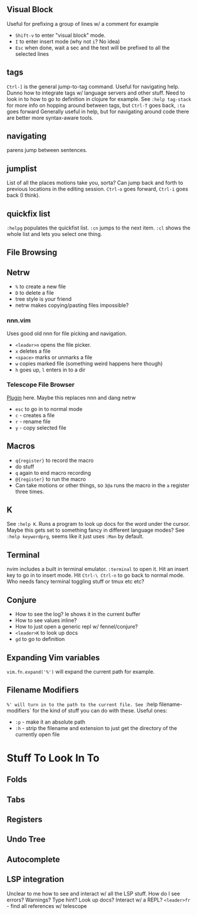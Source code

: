 ## Visual Block

Useful for prefixing a group of lines w/ a comment for example

* `Shift-v` to enter "visual block" mode.
* `I` to enter insert mode (why not `i`? No idea)
* `Esc` when done, wait a sec and the text will be prefixed to all the selected lines

## tags
`Ctrl-]` is the general jump-to-tag command. Useful for navigating help. Dunno how to integrate tags w/ language servers and other stuff. Need to look in to how to go to definition in clojure for example.
See `:help tag-stack` for more info on hopping around between tags, but `Ctrl-T` goes back, `:ta` goes forward
Generally useful in help, but for navigating around code there are better more syntax-aware tools.

## navigating
parens jump between sentences.

## jumplist
List of all the places motions take you, sorta? Can jump back and forth to previous locations in the editing session. `Ctrl-o` goes forward, `Ctrl-i` goes back (I think).

## quickfix list
`:helpg` populates the quickfist list. `:cn` jumps to the next item. `:cl` shows the whole list and lets you select one thing.

## File Browsing
## Netrw
* `%` to create a new file
* `D` to delete a file
* tree style is your friend
* netrw makes copying/pasting files impossible?

### nnn.vim
Uses good old nnn for file picking and navigation. 

* `<leader>n` opens the file picker.
* `x` deletes a file
* `<space>` marks or unmarks a file
* `w` copies marked file (something weird happens here though)
* `h` goes up, `l` enters in to a dir

### Telescope File Browser
[Plugin](https://github.com/nvim-telescope/telescope-file-browser.nvim) here.
Maybe this replaces nnn and dang netrw
* `esc` to go in to normal mode
* `c` - creates a file
* `r` - rename file
* `y` - copy selected file

## Macros
* `q{register}` to record the macro
* do stuff
* `q` again to end macro recording
* `@{register}` to run the macro
* Can take motions or other things, so `3@a` runs the macro in the `a` register three times.

## K
See `:help K`. Runs a program to look up docs for the word under the cursor. Maybe this gets set to something fancy in different language modes? See `:help keywordprg`, seems like it just uses `:Man` by default.

## Terminal
nvim includes a built in terminal emulator. `:terminal` to open it. Hit an insert key to go in to insert mode. Hit `Ctrl-\ Ctrl-n` to go back to normal mode. Who needs fancy terminal toggling stuff or tmux etc etc?

## Conjure
* How to see the log? <leader>le shows it in the current buffer
* How to see values inline?
* How to just open a generic repl w/ fennel/conjure?
* `<leader>K` to look up docs
* `gd` to go to definition

## Expanding Vim variables
`vim.fn.expand('%')` will expand the current path for example.

## Filename Modifiers
`%' will turn in to the path to the current file. See `:help filename-modifiers` for the kind of stuff you can do with these. Useful ones:
* `:p` - make it an absolute path
* `:h` - strip the filename and extension to just get the directory of the currently open file


# Stuff To Look In To

## Folds

## Tabs

## Registers

## Undo Tree

## Autocomplete

## LSP integration
Unclear to me how to see and interact w/ all the LSP stuff. How do I see errors? Warnings? Type hint? Look up docs? Interact w/ a REPL?
`<leader>fr` - find all references w/ telescope

